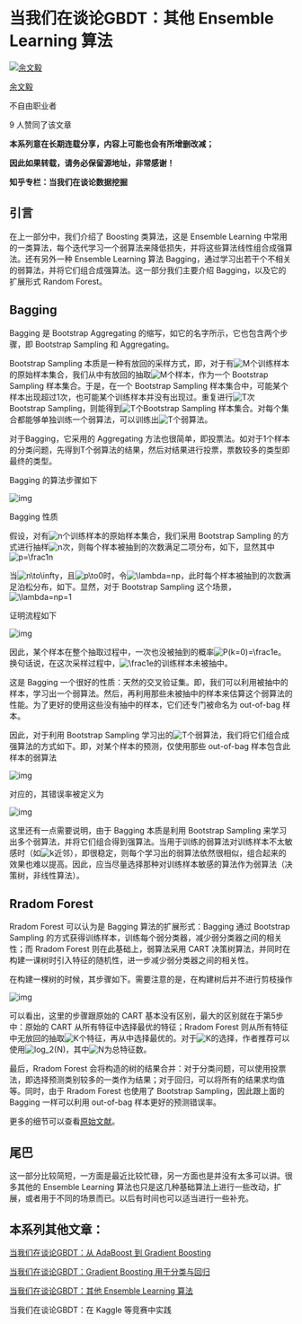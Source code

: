 # 当我们在谈论GBDT：其他 Ensemble Learning 算法

[![余文毅](https://pic3.zhimg.com/a3e2422ec_xs.jpg)](https://www.zhihu.com/people/wyyualan)

[余文毅](https://www.zhihu.com/people/wyyualan)

不自由职业者

9 人赞同了该文章

**本系列意在长期连载分享，内容上可能也会有所增删改减；**

**因此如果转载，请务必保留源地址，非常感谢！**

**知乎专栏：当我们在谈论数据挖掘**

## 引言

在上一部分中，我们介绍了 Boosting 类算法，这是 Ensemble Learning 中常用的一类算法，每个迭代学习一个弱算法来降低损失，并将这些算法线性组合成强算法。还有另外一种 Ensemble Learning 算法 Bagging，通过学习出若干个不相关的弱算法，并将它们组合成强算法。这一部分我们主要介绍 Bagging，以及它的扩展形式 Random Forest。

## Bagging

Bagging 是 Bootstrap Aggregating 的缩写，如它的名字所示，它也包含两个步骤，即 Bootstrap Sampling 和 Aggregating。

Bootstrap Sampling 本质是一种有放回的采样方式，即，对于有![M](https://www.zhihu.com/equation?tex=M)个训练样本的原始样本集合，我们从中有放回的抽取![M](https://www.zhihu.com/equation?tex=M)个样本，作为一个 Bootstrap Sampling 样本集合。于是，在一个 Bootstrap Sampling 样本集合中，可能某个样本出现超过1次，也可能某个训练样本并没有出现过。重复进行![T](https://www.zhihu.com/equation?tex=T)次 Bootstrap Sampling，则能得到![T](https://www.zhihu.com/equation?tex=T)个Bootstrap Sampling 样本集合。对每个集合都能够单独训练一个弱算法，可以训练出![T](https://www.zhihu.com/equation?tex=T)个弱算法。

对于Bagging，它采用的 Aggregating 方法也很简单，即投票法。如对于1个样本的分类问题，先得到T个弱算法的结果，然后对结果进行投票，票数较多的类型即最终的类型。

Bagging 的算法步骤如下



![img](https://pic3.zhimg.com/80/v2-94b25937fbeb8ab2eaff9f35e71d18c6_hd.png)

Bagging 性质



假设，对有![n](https://www.zhihu.com/equation?tex=n)个训练样本的原始样本集合，我们采用 Bootstrap Sampling 的方式进行抽样![n](https://www.zhihu.com/equation?tex=n)次，则每个样本被抽到的次数满足二项分布，如下，显然其中![p=\frac1n](https://www.zhihu.com/equation?tex=p%3D%5Cfrac1n)



当![n\to\infty](https://www.zhihu.com/equation?tex=n%5Cto%5Cinfty)，且![p\to0](https://www.zhihu.com/equation?tex=p%5Cto0)时，令![\lambda=np](https://www.zhihu.com/equation?tex=%5Clambda%3Dnp)，此时每个样本被抽到的次数满足泊松分布，如下。显然，对于 Bootstrap Sampling 这个场景，![\lambda=np=1](https://www.zhihu.com/equation?tex=%5Clambda%3Dnp%3D1)



证明流程如下

![img](https://pic3.zhimg.com/80/v2-26b92a74cf21cb334ce12f99185fd952_hd.png)

因此，某个样本在整个抽取过程中，一次也没被抽到的概率![P(k=0)=\frac1e](https://www.zhihu.com/equation?tex=P%28k%3D0%29%3D%5Cfrac1e)。换句话说，在这次采样过程中，![\frac1e](https://www.zhihu.com/equation?tex=%5Cfrac1e)的训练样本未被抽中。

这是 Bagging 一个很好的性质：天然的交叉验证集。即，我们可以利用被抽中的样本，学习出一个弱算法。然后，再利用那些未被抽中的样本来估算这个弱算法的性能。为了更好的使用这些没有抽中的样本，它们还专门被命名为 out-of-bag 样本。

因此，对于利用 Bootstrap Sampling 学习出的![T](https://www.zhihu.com/equation?tex=T)个弱算法，我们将它们组合成强算法的方式如下。即，对某个样本的预测，仅使用那些 out-of-bag 样本包含此样本的弱算法

![img](https://pic3.zhimg.com/80/v2-8bfc87f13e42825673819ba3b3338c9a_hd.png)

对应的，其错误率被定义为

![img](https://pic2.zhimg.com/80/v2-a3cc8190e0b6837113ce9d2e8cd9fe21_hd.png)

这里还有一点需要说明，由于 Bagging 本质是利用 Bootstrap Sampling 来学习出多个弱算法，并将它们组合得到强算法。当用于训练的弱算法对训练样本不太敏感时（如![k](https://www.zhihu.com/equation?tex=k)近邻），即很稳定，则每个学习出的弱算法依然很相似，组合起来的效果也难以提高。因此，应当尽量选择那种对训练样本敏感的算法作为弱算法（决策树，非线性算法）。

## Rradom Forest

Rradom Forest 可以认为是 Bagging 算法的扩展形式：Bagging 通过 Bootstrap Sampling 的方式获得训练样本，训练每个弱分类器，减少弱分类器之间的相关性；而 Rradom Forest 则在此基础上，弱算法采用 CART 决策树算法，并同时在构建一课树时引入特征的随机性，进一步减少弱分类器之间的相关性。

在构建一棵树的时候，其步骤如下。需要注意的是，在构建树后并不进行剪枝操作

![img](https://pic2.zhimg.com/80/v2-2af64172564e0a162178a26e66d648a5_hd.png)

可以看出，这里的步骤跟原始的 CART 基本没有区别，最大的区别就在于第5步中：原始的 CART 从所有特征中选择最优的特征；Rradom Forest 则从所有特征中无放回的抽取![K](https://www.zhihu.com/equation?tex=K)个特征，再从中选择最优的。对于![K](https://www.zhihu.com/equation?tex=K)的选择，作者推荐可以使用![log_2(N)](https://www.zhihu.com/equation?tex=log_2%28N%29)，其中![N](https://www.zhihu.com/equation?tex=N)为总特征数。

最后，Rradom Forest 会将构造的树的结果合并：对于分类问题，可以使用投票法，即选择预测类别较多的一类作为结果；对于回归，可以将所有的结果求均值等。同时，由于 Rradom Forest 也使用了 Bootstrap Sampling，因此跟上面的 Bagging 一样可以利用 out-of-bag 样本更好的预测错误率。

更多的细节可以查看[原始文献](http://link.zhihu.com/?target=http%3A//xueshu.baidu.com/s%3Fwd%3Dpaperuri%3A%28c0070a6c001fcce334f260deb1951b2a%29%26filter%3Dsc_long_sign%26sc_ks_para%3Dq%253DRandom%2BForests%26tn%3DSE_baiduxueshu_c1gjeupa%26ie%3Dutf-8%26sc_us%3D4440798240814384271)。

## 尾巴

这一部分比较简短，一方面是最近比较忙碌，另一方面也是并没有太多可以讲。很多其他的 Ensemble Learning 算法也只是这几种基础算法上进行一些改动，扩展，或者用于不同的场景而已。以后有时间也可以适当进行一些补充。

## 本系列其他文章：

[当我们在谈论GBDT：从 AdaBoost 到 Gradient Boosting](https://zhuanlan.zhihu.com/p/25096501?refer=data-miner)

[当我们在谈论GBDT：Gradient Boosting 用于分类与回归](https://zhuanlan.zhihu.com/p/25257856?refer=data-miner)

[当我们在谈论GBDT：其他 Ensemble Learning 算法](https://zhuanlan.zhihu.com/p/25443980)

当我们在谈论GBDT：在 Kaggle 等竞赛中实践